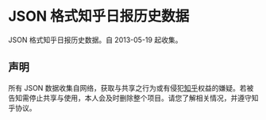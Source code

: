 # JSON 格式知乎日报历史数据

JSON 格式知乎日报历史数据。自 2013-05-19 起收集。

## 声明

所有 JSON 数据收集自网络，获取与共享之行为或有侵犯[知乎](https://www.zhihu.com/)权益的嫌疑。若被告知需停止共享与使用，本人会及时删除整个项目。请您了解相关情况，并遵守知乎协议。